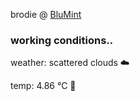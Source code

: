 brodie @ [BluMint](https://www.linkedin.com/company/blumint-io/)

<!--weather_start-->
### working conditions..

weather: scattered clouds ☁️

temp: 4.86 °C 🧥

<!--weather_end-->
